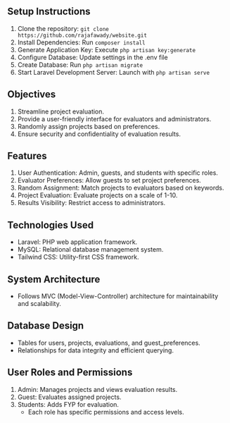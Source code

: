 ## Setup Instructions

1. Clone the repository: `git clone https://github.com/rajafawady/website.git`
2. Install Dependencies: Run `composer install`
3. Generate Application Key: Execute `php artisan key:generate`
4. Configure Database: Update settings in the .env file
5. Create Database: Run `php artisan migrate`
6. Start Laravel Development Server: Launch with `php artisan serve`

## Objectives

1. Streamline project evaluation.
2. Provide a user-friendly interface for evaluators and administrators.
3. Randomly assign projects based on preferences.
4. Ensure security and confidentiality of evaluation results.

## Features

1. User Authentication: Admin, guests, and students with specific roles.
2. Evaluator Preferences: Allow guests to set project preferences.
3. Random Assignment: Match projects to evaluators based on keywords.
4. Project Evaluation: Evaluate projects on a scale of 1-10.
5. Results Visibility: Restrict access to administrators.

## Technologies Used

- Laravel: PHP web application framework.
- MySQL: Relational database management system.
- Tailwind CSS: Utility-first CSS framework.

## System Architecture

- Follows MVC (Model-View-Controller) architecture for maintainability and scalability.

## Database Design

- Tables for users, projects, evaluations, and guest_preferences.
- Relationships for data integrity and efficient querying.

## User Roles and Permissions

1. Admin: Manages projects and views evaluation results.
2. Guest: Evaluates assigned projects.
3. Students: Adds FYP for evaluation.
   - Each role has specific permissions and access levels.
